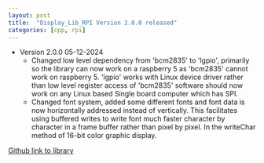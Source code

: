 ```yaml
---
layout: post
title:  "Display_Lib_RPI Version 2.0.0 released"
categories: [cpp, rpi]
---
```


* Version 2.0.0 05-12-2024
	* Changed low level dependency from 'bcm2835' to 'lgpio', primarily so the library can now work on a raspberry 5
	as 'bcm2835' cannot work on raspberry 5. 'lgpio' works with Linux device driver rather than low level register access of 'bcm2835'
	software should now work on any Linux based Single board computer which has SPI.
	* Changed font system, added some different fonts and font data is now horizontally addressed instead of vertically.
	This facilitates using buffered writes to write font much faster character by character in a frame buffer rather than pixel by pixel.
	In the writeChar method of 16-bit color graphic display.

[Github link to library](https://github.com/gavinlyonsrepo/Display_Lib_RPI)

